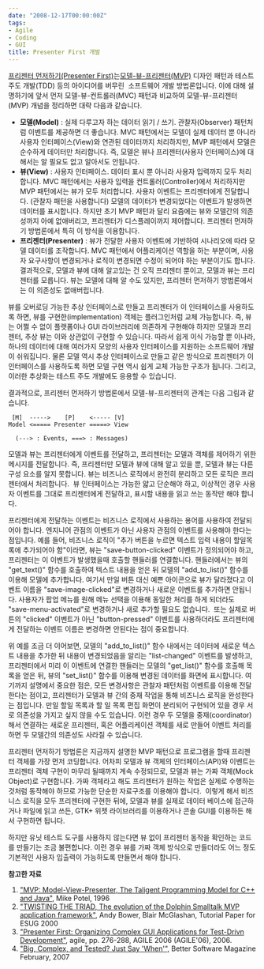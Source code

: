 ```yaml
---
date: "2008-12-17T00:00:00Z"
tags:
- Agile
- Coding
- GUI
title: Presenter First 개발
---
```


[프리젠터 먼저하기(Presenter First)](http://en.wikipedia.org/wiki/Presenter_First)는[모델-뷰-프리젠터(MVP)](http://en.wikipedia.org/wiki/Model_View_Presenter) 디자인 패턴과 테스트 주도 개발(TDD) 등의 아이디어를 버무린  소프트웨어 개발 방법론입니다. 이에 대해 설명하기에 앞서 먼저 모델-뷰-컨트롤러(MVC) 패턴과 비교하여 모델-뷰-프리젠터(MVP) 개념을 정리하면 대략 다음과 같습니다.

-   **모델(Model)** : 실제 다루고자 하는 데이터 읽기 / 쓰기. 관찰자(Observer) 패턴처럼 이벤트를 제공하면 더 좋습니다. MVC 패턴에서는 모델이 실제 데이터 뿐 아니라 사용자 인터페이스(View)와 연관된 데이터까지 처리하지만, MVP 패턴에서 모델은 순수하게 데이터만 처리합니다. 즉, 모델은 뷰나 프리젠터(사용자 인터페이스)에 대해서는 알 필요도 없고 알아서도 안됩니다.
-   **뷰(View)** : 사용자 인터페이스. 데이터 표시 뿐 아니라 사용자 입력까지 모두 처리합니다. MVC 패턴에서는 사용자 입력을 컨트롤러(Controller)에서 처리하지만 MVP 패턴에서는 뷰가 모두 처리합니다. 사용자 이벤트는 프리젠터에게 전달합니다. (관찰자 패턴을 사용합니다) 모델의 데이터가 변경되었다는 이벤트가 발생하면 데이터를 표시합니다. 하지만 초기 MVP 패턴과 달리 요즘에는 뷰와 모델간의 의존성까지 아예 없애버리고, 프리젠터가 디스플레이까지 제어합니다. 프리젠터 먼저하기 방법론에서 특히 이 방식을 이용합니다.
-   **프리젠터(Presenter)** : 뷰가 전달한 사용자 이벤트에 기반하여 시나리오에 따라 모델 데이터를 조작합니다. MVC 패턴에서 어플리케이션 역할을 하는 부분이며, 사용자 요구사항이 변경되거나 로직이 변경되면 수정이 되어야 하는 부분이기도 합니다. 결과적으로, 모델과 뷰에 대해 알고있는 건 오직 프리젠터 뿐이고, 모델과 뷰는 프리젠터를 모릅니다. 뷰는 모델에 대해 알 수도 있지만, 프리젠터 먼저하기 방법론에서는 이 의존성도 없애버립니다.

뷰를 오버로딩 가능한 추상 인터페이스로 만들고 프리젠터가 이 인터페이스를 사용하도록 하면, 뷰를 구현한(implementation) 객체는 플러그인처럼 교체 가능합니다. 즉, 뷰는 어쩔 수 없이 플랫폼이나 GUI 라이브러리에 의존하게 구현해야 하지만 모델과 프리젠터, 추상 뷰는 이와 상관없이 구현할 수 있습니다. 따라서 쉽게 이식 가능할 뿐 이나라, 하나의 데이터에 대해 여러가지 모양의 사용자 인터페이스를 지원하는 소프트웨어 개발이 쉬워집니다. 물론 모델 역시 추상 인터페이스로 만들고 같은 방식으로 프리젠터가 이 인터페이스를 사용하도록 하면 모델 구현 역시 쉽게 교체 가능한 구조가 됩니다. 그리고, 이러한 추상화는 테스트 주도 개발에도 응용할 수 있습니다.

결과적으로, 프리젠터 먼저하기 방법론에서 모델-뷰-프리젠터의 관계는 다음 그림과 같습니다.

     [M]  ----->    [P]    <----- [V]
    Model <===== Presenter =====> View

      (---> : Events, ===> : Messages)

모델과 뷰는 프리젠터에게 이벤트를 전달하고, 프리젠터는 모델과 객체를 제어하기 위한 메시지를 전달합니다. 즉, 프리젠터만 모델과 뷰에 대해 알고 있을 뿐, 모델과 뷰는 다른 구성 요소를 알지 못합니다. 뷰는 비즈니스 로직에서 완전히 분리하고 모든 로직은 프리젠터에서 처리합니다.  뷰 인터페이스는 가능한 얇고 단순해야 하고, 이상적인 경우 사용자 이벤트를 그대로 프리젠터에게 전달하고, 표시할 내용을 읽고 쓰는 동작만 해야 합니다.

프리젠터에게 전달하는 이벤트는 비즈니스 로직에서 사용하는 용어를 사용하여 전달되어야 합니다. 엔지니어 관점의 이벤트가 아닌 사용자 관점의 이벤트를 사용해야 한다는 점입니다. 예를 들어, 비즈니스 로직이 "추가 버튼을 누르면 텍스트 입력 내용이 할일목록에 추가되어야 함"이라면, 뷰는 "save-button-clicked" 이벤트가 정의되어야 하고, 프리젠터는 이 이벤트가 발생했을때 호출할 핸들러를 연결합니다. 핸들러에서는 뷰의 "get\_text()" 함수를 호출하여 텍스트 내용을 얻은 뒤 모델의 "add\_to\_list()" 함수를 이용해 모델에 추가합니다. 여기서 만일 버튼 대신 예쁜 아이콘으로 뷰가 달라졌다고 이벤트 이름을 "save-image-clicked"로 변경하거나 새로운 이벤트를 추가하면 안됩니다. 사용자가 팝업 메뉴를 원해 메뉴 선택을 이용해 동일한 처리를 하게 되더라도 "save-menu-activated"로 변경하거나 새로 추가할 필요도 없습니다.  또는 실제로 버튼의 "clicked" 이벤트가 아닌 "button-pressed" 이벤트를 사용하더라도 프리젠터에게 전달하는 이벤트 이름은 변경하면 안된다는 점이 중요합니다.

위 예를 조금 더 이어보면, 모델의 "add\_to\_list()" 함수 내에서는 데이터에 새로운 텍스트 내용을 추가한 뒤 내용이 변경되었음을 알리는 "list-changed" 이벤트를 발생하고, 프리젠터에서 미리 이 이벤트에 연결한 핸들러는 모델의 "get\_list()" 함수를 호출해 목록을 얻은 뒤, 뷰의 "set\_list()" 함수를 이용해 변경된 데이터를 화면에 표시합니다. 여기까지 설명에서 중요한 점은, 모든 변경사항은 관찰자 패턴처럼 이벤트를 이용해 전달한다는 점이고, 프리젠터가 모델과 뷰 간의 중재 작업을 통해 비즈니스 로직을 완성한다는 점입니다. 만일 할일 목록과 할 일 목록 편집 화면이 분리되어 구현되어 있을 경우 서로 의존성을 가지고 싶지 않을 수도 있습니다. 이런 경우 두 모델을 중재(coordinator)해서 연결하는 새로운 프리젠터, 혹은 어플리케이션 객체를 새로 만들어 이벤트 처리를 하면 두 모델간의 의존성도 사라질 수 있습니다.

프리젠터 먼저하기 방법론은 지금까지 설명한 MVP 패턴으로 프로그램을 할때 프리젠터 객체를 가장 먼저 코딩합니다. 어차피 모델과 뷰 객체의 인터페이스(API)와 이벤트는 프리젠터 객체 구현이 마무리 될때까지 계속 수정되므로, 모델과 뷰는 가짜 객체(Mock Object)로 구현합니다. 가짜 객체라고 해도 프리젠터가 원하는 작업은 실제로 수행하는 것처럼 동작해야 하므로 가능한 단순한 자료구조를 이용해야 합니다.  이렇게 해서 비즈니스 로직을 모두 프리젠터에 구현한 뒤에, 모델과 뷰를 실제로 데이터 베이스에 접근하거나 파일에 읽고 쓰든, GTK+ 위젯 라이브러리를 이용하거나 콘솔 GUI를 이용하든 해서 구현하면 됩니다.

하지만 유닛 테스트 도구를 사용하지 않는다면 뷰 없이 프리젠터 동작을 확인하는 코드를 만들기는 조금 불편합니다. 이런 경우 뷰를 가짜 객체 방식으로 만들더라도 어느 정도 기본적인 사용자 입출력이 가능하도록 만들면서 해야 합니다.

**참고한 자료**

1.  ["MVP: Model-View-Presenter, The Taligent Programming Model for C++ and Java"](http://www.wildcrest.com/Potel/Portfolio/mvp.pdf), Mike Potel, 1996
2.  ["TWISTING THE TRIAD, The evolution of the Dolphin Smalltalk MVP application framework"](http://www.object-arts.com/papers/TwistingTheTriad.PDF), Andy Bower, Blair McGlashan, Tutorial Paper for ESUG 2000
3.  ["Presenter First: Organizing Complex GUI Applications for Test-Drivn Development"](http://atomicobject.com/files/PresenterFirstAgile2006.pdf), agile, pp. 276-288, AGILE 2006 (AGILE'06), 2006.
4.  ["Big, Complex, and Tested? Just Say 'When'"](http://atomicobject.com/files/BigComplexTested_Feb07.pdf), Better Software Magazine February, 2007

